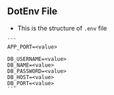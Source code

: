 ## DotEnv File

- This is the structure of `.env` file
``````
```
APP_PORT=<value>

DB_USERNAME=<value>
DB_NAME=<value>
DB_PASSWORD=<value>
DB_HOST=<value>
DB_PORT=<value>
```
